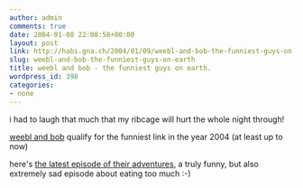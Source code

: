 ```yaml
---
author: admin
comments: true
date: 2004-01-08 22:08:58+00:00
layout: post
link: http://habi.gna.ch/2004/01/09/weebl-and-bob-the-funniest-guys-on-earth/
slug: weebl-and-bob-the-funniest-guys-on-earth
title: weebl and bob - the funniest guys on earth.
wordpress_id: 398
categories:
- none
---
```


i had to laugh that much that my ribcage will hurt the whole night through!

[weebl and bob](http://www.weebl.jolt.co.uk/) qualify for the funniest link in the year 2004 (at least up to now)

here's [the latest episode of their adventures](http://www.weebl.jolt.co.uk/diet.htm), a truly funny, but also extremely sad episode about eating too much :-)
